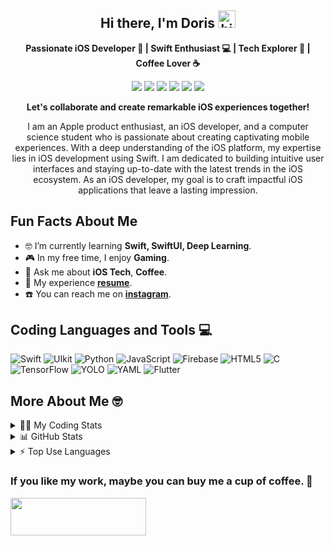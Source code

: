 **<h2 style="text-align: center;">Hi there, I'm Doris <img src="https://user-images.githubusercontent.com/1303154/88677602-1635ba80-d120-11ea-84d8-d263ba5fc3c0.gif" width="28px" height="28px" alt="hi"></h2>**

**<p style="text-align: center;">Passionate iOS Developer  | Swift Enthusiast 💻 | Tech Explorer 🚀 | Coffee Lover ☕️</p>**

<p style="text-align: center;">
    <img src="https://komarev.com/ghpvc/?username=Doris-WenZiYing">
    <a href="https://www.instagram.com/dolores_dione/"><img src="https://img.shields.io/badge/%20-dolores__dione-e84393?style=flat&labelColor=e84393&logo=instagram&logoColor=white"></a>
    <a href="mailto:doris070714@gmail.com"><img src="https://img.shields.io/badge/%20-doris070714-c0392b?style=flat&labelColor=c0392b&logo=gmail&logoColor=white)](mailto:doris070714@gmail.com"></a>
    <a href="https://hackmd.io/@rizzyD"><img src="https://img.shields.io/badge/%20-%40rizzy__D-%23555d6b?style=flat&logo=mdbook&logoColor=white"></a>
    <a href="https://open.spotify.com/user/doris070714?si=23bc7f20a2c24c8f"><img src="https://img.shields.io/badge/Doritos👽-1DB954.svg?style=flat&logo=Spotify&logoColor=white"></a>
    <a href="https://www.linkedin.com/in/doris-wen-zi-ying/"><img src="https://img.shields.io/badge/Doris%20Wen-0077B5?style=flat&logo=linkedin&logoColor=white"></a>
</p>

**<p style="text-align: center;">Let's collaborate and create remarkable iOS experiences together!</p>**

<p style="text-align: center;">I am an Apple product enthusiast, an iOS developer, and a computer science student who is passionate about creating captivating mobile experiences. With a deep understanding of the iOS platform, my expertise lies in iOS development using Swift. I am dedicated to building intuitive user interfaces and staying up-to-date with the latest trends in the iOS ecosystem. As an iOS developer, my goal is to craft impactful iOS applications that leave a lasting impression. </p>

**<h2 style="text-align: left;">Fun Facts About Me</h2>**
- 🤓 I’m currently learning **Swift, SwiftUI, Deep Learning**.
- 🎮 In my free time, I enjoy **Gaming**.
- 💭 Ask me about **iOS Tech**, **Coffee**.
- 📄 My experience **[resume](https://drive.google.com/file/d/1-ACOxCBRGR7xyVjy1WD0isW3fnC5k5mu/view?usp=sharing)**.
- ☎️ You can reach me on **[instagram](https://www.instagram.com/dolores_dione/)**.

**<h2 style="text-align: left;">Coding Languages and Tools 💻</h2>**

![Swift](https://img.shields.io/badge/swift-F54A2A?style=for-the-badge&logo=swift&logoColor=white)
![UIkit](https://img.shields.io/badge/-UIkit-2396F3?style=for-the-badge&logo=UIkit&logoColor=white)
![Python](https://img.shields.io/badge/-Python-3776AB?style=for-the-badge&logo=Python&logoColor=white)
![JavaScript](https://img.shields.io/badge/JavaScript-F7DF1E.svg?style=for-the-badge&logo=JavaScript&logoColor=black)
![Firebase](https://img.shields.io/badge/Firebase-FFCA28.svg?style=for-the-badge&logo=Firebase&logoColor=black)
![HTML5](https://img.shields.io/badge/HTML5-E34F26.svg?style=for-the-badge&logo=HTML5&logoColor=white)
![C](https://img.shields.io/badge/C-A8B9CC.svg?style=for-the-badge&logo=C&logoColor=black)
![TensorFlow](https://img.shields.io/badge/TensorFlow-FF6F00.svg?style=for-the-badge&logo=TensorFlow&logoColor=white)
![YOLO](https://img.shields.io/badge/YOLO-00FFFF.svg?style=for-the-badge&logo=YOLO&logoColor=black)
![YAML](https://img.shields.io/badge/YAML-CB171E.svg?style=for-the-badge&logo=YAML&logoColor=white)
![Flutter](https://img.shields.io/badge/Flutter-02569B.svg?style=for-the-badge&logo=Flutter&logoColor=white)


**<h2 style="text-align: left;">More About Me 🤓</h2>**

<details>
<summary> 👩‍💻 My Coding Stats</summary>

<!--START_SECTION:waka-->
![Code Time](http://img.shields.io/badge/Code%20Time-289%20hrs%2027%20mins-blue)

**🐱 My GitHub Data** 

> 📦 9.7 kB Used in GitHub's Storage 
 > 
> 🏆 31 Contributions in the Year 2024
 > 
> 🚫 Not Opted to Hire
 > 
> 📜 9 Public Repositories 
 > 
> 🔑 0 Private Repositories 
 > 
**I'm an Early 🐤** 

```text
🌞 Morning                47 commits          ██░░░░░░░░░░░░░░░░░░░░░░░   09.13 % 
🌆 Daytime                380 commits         ██████████████████░░░░░░░   73.79 % 
🌃 Evening                72 commits          ███░░░░░░░░░░░░░░░░░░░░░░   13.98 % 
🌙 Night                  16 commits          █░░░░░░░░░░░░░░░░░░░░░░░░   03.11 % 
```
📅 **I'm Most Productive on Wednesday** 

```text
Monday                   107 commits         █████░░░░░░░░░░░░░░░░░░░░   20.78 % 
Tuesday                  36 commits          ██░░░░░░░░░░░░░░░░░░░░░░░   06.99 % 
Wednesday                156 commits         ████████░░░░░░░░░░░░░░░░░   30.29 % 
Thursday                 25 commits          █░░░░░░░░░░░░░░░░░░░░░░░░   04.85 % 
Friday                   58 commits          ███░░░░░░░░░░░░░░░░░░░░░░   11.26 % 
Saturday                 116 commits         ██████░░░░░░░░░░░░░░░░░░░   22.52 % 
Sunday                   17 commits          █░░░░░░░░░░░░░░░░░░░░░░░░   03.30 % 
```


📊 **This Week I Spent My Time On** 

```text
🕑︎ Time Zone: Asia/Taipei

💬 Programming Languages: 
Swift                    3 hrs 17 mins       ███████████████████████░░   92.72 % 
Markdown                 15 mins             ██░░░░░░░░░░░░░░░░░░░░░░░   07.14 % 
Other                    0 secs              ░░░░░░░░░░░░░░░░░░░░░░░░░   00.14 % 

🔥 Editors: 
Xcode                    3 hrs 17 mins       ███████████████████████░░   92.86 % 
VS Code                  15 mins             ██░░░░░░░░░░░░░░░░░░░░░░░   07.14 % 

🐱‍💻 Projects: 
HealthTracking           3 hrs 17 mins       ███████████████████████░░   92.86 % 
GraduationProject2023    15 mins             ██░░░░░░░░░░░░░░░░░░░░░░░   07.10 % 
Doris-WenZiYing          0 secs              ░░░░░░░░░░░░░░░░░░░░░░░░░   00.04 % 

💻 Operating System: 
Mac                      3 hrs 32 mins       █████████████████████████   100.00 % 
```

**I Mostly Code in Swift** 

```text
Swift                    7 repos             ████████████████░░░░░░░░░   63.64 % 
C                        2 repos             █████░░░░░░░░░░░░░░░░░░░░   18.18 % 
JavaScript               1 repo              ██░░░░░░░░░░░░░░░░░░░░░░░   09.09 % 
Python                   1 repo              ██░░░░░░░░░░░░░░░░░░░░░░░   09.09 % 
```




 Last Updated on 02/02/2024 01:14:56 UTC
<!--END_SECTION:waka-->

</details>

<details>
<summary> 📊 GitHub Stats </summary>
    
<img src="https://github-profile-trophy.vercel.app/?username=Doris-WenZiYing&theme=juicyfresh&no-frame=true&column=4&row=3" alt="Doris-WenZiYing">
<img src="https://github-readme-stats-git-masterrstaa-rickstaa.vercel.app/api?username=Doris-WenZiYing&show_icons=true&hide_border=true&count_private=true&theme=dark" alt="Doris-WenZiYing">
<img src="https://github-readme-streak-stats.herokuapp.com/?user=Doris-WenZiYing&theme=dark&hide_border=true" alt="Doris-WenZiYing">
</details>

<details>
<summary> ⚡️ Top Use Languages </summary>
<img src="https://github-readme-stats-git-masterrstaa-rickstaa.vercel.app/api/top-langs?username=Doris-WenZiYing&show_icons=true&locale=en&layout=compact&theme=dark&hide_border=true" alt="Doris-WenZiYing">
</details>

**<h3 style="text-align: left;">
    <p>If you like my work, maybe you can buy me a cup of coffee. 🍻 </p>
    <a href="https://www.buymeacoffee.com/rizzyD">
        <img src="https://cdn.buymeacoffee.com/buttons/v2/default-yellow.png" height="60px" width="217px">
    </a></h3>**